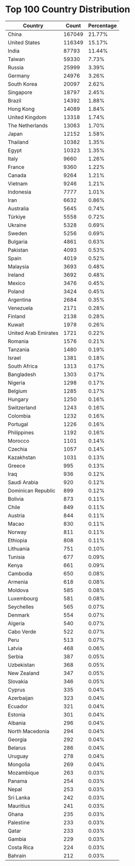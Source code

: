 # Top 100 Country Distribution
| Country | Count | Percentage |
|----|----|----|
| China | 167049 | 21.77% |
| United States | 116349 | 15.17% |
| India | 87793 | 11.44% |
| Taiwan | 59330 | 7.73% |
| Russia | 25999 | 3.39% |
| Germany | 24976 | 3.26% |
| South Korea | 20097 | 2.62% |
| Singapore | 18797 | 2.45% |
| Brazil | 14392 | 1.88% |
| Hong Kong | 14089 | 1.84% |
| United Kingdom | 13318 | 1.74% |
| The Netherlands | 13063 | 1.70% |
| Japan | 12152 | 1.58% |
| Thailand | 10382 | 1.35% |
| Egypt | 10323 | 1.35% |
| Italy | 9660 | 1.26% |
| France | 9360 | 1.22% |
| Canada | 9264 | 1.21% |
| Vietnam | 9246 | 1.21% |
| Indonesia | 7777 | 1.01% |
| Iran | 6632 | 0.86% |
| Australia | 5645 | 0.74% |
| Türkiye | 5558 | 0.72% |
| Ukraine | 5328 | 0.69% |
| Sweden | 5256 | 0.69% |
| Bulgaria | 4861 | 0.63% |
| Pakistan | 4093 | 0.53% |
| Spain | 4019 | 0.52% |
| Malaysia | 3693 | 0.48% |
| Ireland | 3692 | 0.48% |
| Mexico | 3476 | 0.45% |
| Poland | 3424 | 0.45% |
| Argentina | 2684 | 0.35% |
| Venezuela | 2171 | 0.28% |
| Finland | 2138 | 0.28% |
| Kuwait | 1978 | 0.26% |
| United Arab Emirates | 1721 | 0.22% |
| Romania | 1576 | 0.21% |
| Tanzania | 1480 | 0.19% |
| Israel | 1381 | 0.18% |
| South Africa | 1313 | 0.17% |
| Bangladesh | 1303 | 0.17% |
| Nigeria | 1298 | 0.17% |
| Belgium | 1285 | 0.17% |
| Hungary | 1250 | 0.16% |
| Switzerland | 1243 | 0.16% |
| Colombia | 1232 | 0.16% |
| Portugal | 1226 | 0.16% |
| Philippines | 1192 | 0.16% |
| Morocco | 1101 | 0.14% |
| Czechia | 1057 | 0.14% |
| Kazakhstan | 1031 | 0.13% |
| Greece | 995 | 0.13% |
| Iraq | 936 | 0.12% |
| Saudi Arabia | 920 | 0.12% |
| Dominican Republic | 899 | 0.12% |
| Bolivia | 873 | 0.11% |
| Chile | 849 | 0.11% |
| Austria | 844 | 0.11% |
| Macao | 830 | 0.11% |
| Norway | 811 | 0.11% |
| Ethiopia | 808 | 0.11% |
| Lithuania | 751 | 0.10% |
| Tunisia | 677 | 0.09% |
| Kenya | 661 | 0.09% |
| Cambodia | 650 | 0.08% |
| Armenia | 618 | 0.08% |
| Moldova | 585 | 0.08% |
| Luxembourg | 581 | 0.08% |
| Seychelles | 565 | 0.07% |
| Denmark | 554 | 0.07% |
| Algeria | 540 | 0.07% |
| Cabo Verde | 522 | 0.07% |
| Peru | 513 | 0.07% |
| Latvia | 468 | 0.06% |
| Serbia | 387 | 0.05% |
| Uzbekistan | 368 | 0.05% |
| New Zealand | 347 | 0.05% |
| Slovakia | 346 | 0.05% |
| Cyprus | 335 | 0.04% |
| Azerbaijan | 323 | 0.04% |
| Ecuador | 321 | 0.04% |
| Estonia | 301 | 0.04% |
| Albania | 296 | 0.04% |
| North Macedonia | 294 | 0.04% |
| Georgia | 292 | 0.04% |
| Belarus | 286 | 0.04% |
| Uruguay | 278 | 0.04% |
| Mongolia | 269 | 0.04% |
| Mozambique | 263 | 0.03% |
| Panama | 254 | 0.03% |
| Nepal | 253 | 0.03% |
| Sri Lanka | 242 | 0.03% |
| Mauritius | 241 | 0.03% |
| Ghana | 235 | 0.03% |
| Palestine | 233 | 0.03% |
| Qatar | 233 | 0.03% |
| Gambia | 229 | 0.03% |
| Costa Rica | 224 | 0.03% |
| Bahrain | 212 | 0.03% |
